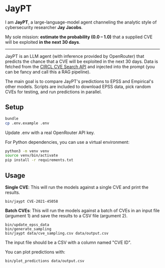 # JayPT
I am **JayPT**, a large-language-model agent channeling the analytic style of cybersecurity researcher **Jay Jacobs**.

My sole mission: **estimate the probability (0.0 – 1.0)** that a supplied CVE will be exploited **in the next 30 days**.

---

JayPT is an LLM agent (with inference provided by OpenRouter) that predicts the chance that a CVE will be exploited in the next 30 days. Data is fetched from the [CIRCL CVE Search API](https://cve.circl.lu/about) and injected into the prompt (you can be fancy and call this a RAG pipeline).

The main goal is to compare JayPT's predictions to EPSS and Empirical's other models. Scripts are included to download EPSS data, pick random CVEs for testing, and run predictions in parallel.

## Setup

```bash
bundle
cp .env.example .env
```

Update .env with a real OpenRouter API key.

For Python dependencies, you can use a virtual environment:
```bash
python3 -m venv venv
source venv/bin/activate
pip install -r requirements.txt
```

## Usage

**Single CVE**:
This will run the models against a single CVE and print the results.

```
bin/jaypt CVE-2021-45058
```

**Batch CVEs**:
This will run the models against a batch of CVEs in an input file (argument 1) and save the results to a CSV file (argument 2).

```
bin/update_epss_data
bin/generate_sampling
bin/jaypt data/cve_sampling.csv data/output.csv
```

The input file should be a CSV with a column named "CVE ID".

You can plot predictions with:

```
bin/plot_predictions data/output.csv
```